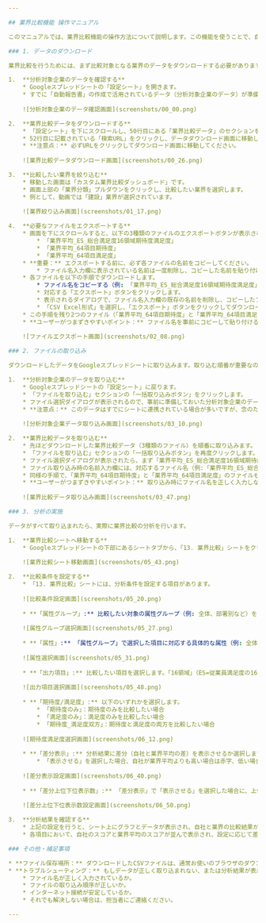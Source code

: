 ```yaml
---

## 業界比較機能 操作マニュアル

このマニュアルでは、業界比較機能の操作方法について説明します。この機能を使うことで、自社のデータと業界平均データを比較し、自社の立ち位置や強み・弱みを客観的に把握することができます。

### 1. データのダウンロード

業界比較を行うためには、まず比較対象となる業界のデータをダウンロードする必要があります。

1.  **分析対象企業のデータを確認する**
    * Googleスプレッドシートの「設定シート」を開きます。
    * すでに「自動報告書」の作成で活用されているデータ（分析対象企業のデータ）が準備されているか確認してください。このデータは今回のマニュアルではダウンロードを割愛しますが、もし準備されていない場合は、別途担当者にご確認ください。
    
    ![分析対象企業のデータ確認画面](screenshots/00_00.png)

2.  **業界比較データをダウンロードする**
    * 「設定シート」を下にスクロールし、50行目にある「業界比較データ」のセクションを探します。
    * 52行目に記載されている「検索URL」をクリックし、データダウンロード画面に移動します。
    * **注意点：** 必ずURLをクリックしてダウンロード画面に移動してください。
    
    ![業界比較データダウンロード画面](screenshots/00_26.png)

3.  **比較したい業界を絞り込む**
    * 移動した画面は「カスタム業界比較ダッシュボード」です。
    * 画面上部の「業界分類」プルダウンをクリックし、比較したい業界を選択します。
    * 例として、動画では「建設」業界が選択されています。
    
    ![業界絞り込み画面](screenshots/01_17.png)

4.  **必要なファイルをエクスポートする**
    * 画面を下にスクロールすると、以下の3種類のファイルのエクスポートボタンが表示されます。
        * 「業界平均_ES_総合満足度16領域期待度満足度」
        * 「業界平均_64項目期待度」
        * 「業界平均_64項目満足度」
    * **重要：** エクスポートする前に、必ず各ファイルの名前をコピーしてください。
        * ファイル名入力欄に表示されている名前は一度削除し、コピーした名前を貼り付けてからエクスポートしてください。
    * 各ファイルを以下の手順でダウンロードします。
        * ファイル名をコピーする（例: 「業界平均_ES_総合満足度16領域期待度満足度」）。
        * 対応する「エクスポート」ボタンをクリックします。
        * 表示されるダイアログで、ファイル名入力欄の既存の名前を削除し、コピーしたファイル名を貼り付けます。
        * 「CSV Excel形式」を選択し、「エクスポート」ボタンをクリックしてダウンロードします。
    * この手順を残り2つのファイル（「業界平均_64項目期待度」と「業界平均_64項目満足度」）でも繰り返してください。
    * **ユーザーがつまずきやすいポイント：** ファイル名を事前にコピーして貼り付ける作業を忘れると、ファイル名が正しく保存されず、後の取り込み作業でエラーが発生する可能性があります。
    
    ![ファイルエクスポート画面](screenshots/02_08.png)

### 2. ファイルの取り込み

ダウンロードしたデータをGoogleスプレッドシートに取り込みます。取り込む順番が重要なので注意してください。

1.  **分析対象企業のデータを取り込む**
    * Googleスプレッドシートの「設定シート」に戻ります。
    * 「ファイルを取り込む」セクションの「一括取り込みボタン」をクリックします。
    * ファイル選択ダイアログが表示されるので、事前に準備しておいた分析対象企業のデータ（自動報告書で使用しているデータ）を選択して取り込みます。
    * **注意点：** このデータはすでにシートに連携されている場合が多いですが、念のため取り込みが完了しているか確認してください。
    
    ![分析対象企業データ取り込み画面](screenshots/03_10.png)

2.  **業界比較データを取り込む**
    * 先ほどダウンロードした業界比較データ（3種類のファイル）を順番に取り込みます。
    * 「ファイルを取り込む」セクションの「一括取り込みボタン」を再度クリックします。
    * ファイル選択ダイアログが表示されたら、まず「業界平均_ES_総合満足度16領域期待度満足度」を選択します。
    * ファイル取り込み時の名前入力欄には、対応するファイル名（例:「業界平均_ES_総合満足度16領域期待度満足度」）を入力し、「OK」をクリックします。
    * 同様の手順で、「業界平均_64項目期待度」と「業界平均_64項目満足度」のファイルもそれぞれ取り込んでください。
    * **ユーザーがつまずきやすいポイント：** 取り込み時にファイル名を正しく入力しないと、データが正しく認識されません。また、取り込み順序を間違えないように注意してください（分析企業データ → 業界比較データの順）。
    
    ![業界比較データ取り込み画面](screenshots/03_47.png)

### 3. 分析の実施

データがすべて取り込まれたら、実際に業界比較の分析を行います。

1.  **業界比較シートへ移動する**
    * Googleスプレッドシートの下部にあるシートタブから、「13. 業界比較」シートをクリックして移動します。
    
    ![業界比較シート移動画面](screenshots/05_43.png)

2.  **比較条件を設定する**
    * 「13. 業界比較」シートには、分析条件を設定する項目があります。
    
    ![比較条件設定画面](screenshots/05_20.png)
    
    * **「属性グループ」:** 比較したい対象の属性グループ（例: 全体、部署別など）をプルダウンから選択します。
    
    ![属性グループ選択画面](screenshots/05_27.png)
    
    * **「属性」:** 「属性グループ」で選択した項目に対応する具体的な属性（例: 全体を選択した場合、そのまま「全体」）を選択します。
    
    ![属性選択画面](screenshots/05_31.png)
    
    * **「出力項目」:** 比較したい項目を選択します。「16領域」（ES=従業員満足度の16の評価項目）または「64項目」（より詳細な64の評価項目）から選択してください。
    
    ![出力項目選択画面](screenshots/05_48.png)
    
    * **「期待度/満足度」:** 以下のいずれかを選択します。
        * 「期待度のみ」：期待度のみを比較したい場合
        * 「満足度のみ」：満足度のみを比較したい場合
        * 「期待度_満足度双方」：期待度と満足度の両方を比較したい場合
    
    ![期待度満足度選択画面](screenshots/06_12.png)
    
    * **「差分表示」:** 分析結果に差分（自社と業界平均の差）を表示させるか選択します。
        * 「表示させる」を選択した場合、自社が業界平均よりも高い場合は赤字、低い場合は青字で表示されます。
    
    ![差分表示設定画面](screenshots/06_40.png)
    
    * **「差分上位下位表示数」:** 「差分表示」で「表示させる」を選択した場合に、上位（または下位）何項目まで表示するかを数で指定します。
    
    ![差分上位下位表示数設定画面](screenshots/06_50.png)

3.  **分析結果を確認する**
    * 上記の設定を行うと、シート上にグラフとデータが表示され、自社と業界の比較結果が確認できます。
    * 各項目において、自社のスコアと業界平均のスコアが並んで表示され、設定に応じて差分が色分けされて表示されます。

### その他・補足事項

* **ファイル保存場所：** ダウンロードしたCSVファイルは、通常お使いのブラウザのダウンロードフォルダに保存されます。ファイルを取り込む際には、保存場所を確認して正しく選択してください。
* **トラブルシューティング：** もしデータが正しく取り込まれない、または分析結果が表示されない場合は、以下の点を確認してください。
    * ファイル名が正しく入力されているか。
    * ファイルの取り込み順序が正しいか。
    * インターネット接続が安定しているか。
    * それでも解決しない場合は、担当者にご連絡ください。

--- 
```

